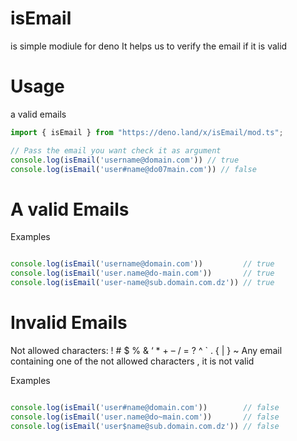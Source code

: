 # isEmail
is simple modiule for deno It helps us to verify the email if it is valid

# Usage
a valid emails
```js
import { isEmail } from "https://deno.land/x/isEmail/mod.ts";

// Pass the email you want check it as argument
console.log(isEmail('username@domain.com')) // true
console.log(isEmail('user#name@do07main.com')) // false

```

# A valid Emails
Examples

```js

console.log(isEmail('username@domain.com'))         // true       
console.log(isEmail('user.name@do-main.com'))       // true
console.log(isEmail('user-name@sub.domain.com.dz')) // true

```
# Invalid Emails
Not allowed characters: ! # $ % & ‘ * + – / = ? ^ ` . { | } ~
Any email containing one of the not allowed characters , it is not valid

Examples
```js

console.log(isEmail('user#name@domain.com'))        // false
console.log(isEmail('user.name@do~main.com'))       // false
console.log(isEmail('user$name@sub.domain.com.dz')) // false

```